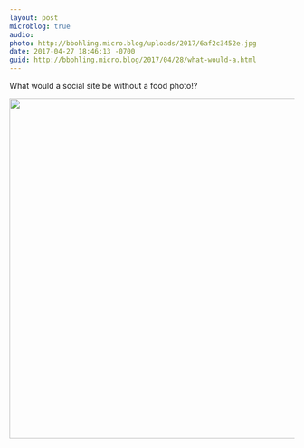 ```yaml
---
layout: post
microblog: true
audio: 
photo: http://bbohling.micro.blog/uploads/2017/6af2c3452e.jpg
date: 2017-04-27 18:46:13 -0700
guid: http://bbohling.micro.blog/2017/04/28/what-would-a.html
---
```

What would a social site be without a food photo!?

<img src="http://bbohling.micro.blog/uploads/2017/6af2c3452e.jpg" width="600" height="600" style="height: auto" />
